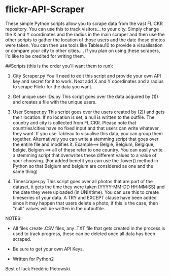 # flickr-API-Scraper
These simple Python scripts allow you to scrape data from the vast FLICKR repository. You can use this to track visitors... to your city. Simply change the X and Y coordinates and the radius in the main scraper and then use the other scripts to gather the location of those users and the date those photos were taken. You can then use tools like Tableau10 to provide a visualisation or compare your city to other cities.... If you plan on using these scrapers, I'd like to be credited for writing them. 


##Scripts (this is the order you'll want them to run):
1) City Scraper.py
You'll need to edit this script and provide your own API key and secret for it to work. Next add X and Y coordinates and a radius to scrape Flickr for the data you want.

2) Get unique user IDs.py
This script goes over the data acquired by (1)) and creates a file with the unique users.

3) User Scraper.py
This script goes over the users created by (2)) and gets their location. If no location is set, a null is written to the outfile. The country and city is collected from FLICKR. Please note that countries/cities have no fixed input and that users can write whatever they want. If you use Tableau to visualise this data, you can group them together. Alternatively you can write a stemming script that goes over the entire file and modifies it.
  Example==> België, Belgium, Belgique, belgie, Belgien ==> all of these refer to one country. You can easily write a stemming script that overwrites these different values to a value of your choosing. (For added benefit you can use the .lower() method in Python so that Belgium and belgium are considered as one and the same thing)
  
4) Timescraper.py
This script goes over all photos that are part of the dataset, it gets the time they were taken (YYYY-MM-DD HH:MM:SS) and the date they were uploaded (in UNIXtime). You can use this to create timeseries of your data. A TRY and EXCEPT clause have been added since it may happen that users delete a photo, if this is the case, then "null" values will be written in the outputfile.


NOTES:
- All files create .CSV files, any .TXT file that gets created in the process is used to track progress, these can be deleted once all data has been scraped.

- Be sure to get your own API Keys.

- Written for Python2

Best of luck
Frédéric Pietowski. 

